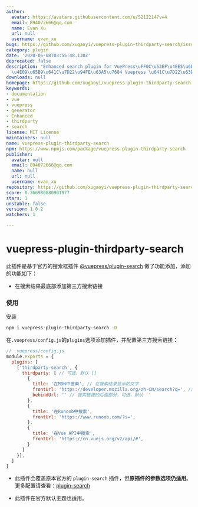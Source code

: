 ```yaml
---
author:
  avatar: https://avatars.githubusercontent.com/u/5212214?v=4
  email: 894072666@qq.com
  name: Evan Xu
  url: null
  username: evan_xu
bugs: https://github.com/xugaoyi/vuepress-plugin-thirdparty-search/issues
category: plugin
date: '2020-05-08T03:55:48.130Z'
deprecated: false
description: "Enhanced search plugin for VuePress\uFF0C\u53EF\u4EE5\u6DFB\u52A0\u7B2C\
  \u4E09\u65B9\u641C\u7D22\u94FE\u63A5\u7684 Vuepress \u641C\u7D22\u63D2\u4EF6"
downloads: null
homepage: https://github.com/xugaoyi/vuepress-plugin-thirdparty-search
keywords:
- documentation
- vue
- vuepress
- generator
- Enhanced
- thirdparty
- search
license: MIT License
maintainers: null
name: vuepress-plugin-thirdparty-search
npm: https://www.npmjs.com/package/vuepress-plugin-thirdparty-search
publisher:
  avatar: null
  email: 894072666@qq.com
  name: null
  url: null
  username: evan_xu
repository: https://github.com/xugaoyi/vuepress-plugin-thirdparty-search
score: 0.366980880901977
stars: 1
unstable: false
version: 1.0.2
watchers: 1

---
```


# vuepress-plugin-thirdparty-search

此插件是基于官方的搜索框插件 [@vuepress/plugin-search](https://github.com/vuejs/vuepress/tree/master/packages/@vuepress/plugin-search) 做了功能添加，添加的功能如下：

* 在搜索结果最底部添加第三方搜索链接



### 使用

安装

```sh
npm i vuepress-plugin-thirdparty-search -D
```

在`.vuepress/config.js`的`plugins`选项添加插件，并配置第三方搜索链接：

```js
// .vuepress/config.js
module.exports = {
  plugins: [
    ['thirdparty-search', {
      thirdparty: [ // 可选，默认 []
        {
          title: '在MDN中搜索', // 在搜索结果显示的文字
          frontUrl: 'https://developer.mozilla.org/zh-CN/search?q=', // 搜索链接的前面部分
          behindUrl: '' // 搜索链接的后面部分，可选，默认 ''
        },
        {
          title: '在Runoob中搜索',
          frontUrl: 'https://www.runoob.com/?s=',
        },
        {
          title: '在Vue API中搜索',
          frontUrl: 'https://cn.vuejs.org/v2/api/#',
        }
      ]
    }], 
  ]
}
```

* 此插件会覆盖原本官方的 `plugin-search` 插件，但**原插件的参数选项仍适用**。更多配置请查看：[plugin-search](https://v1.vuepress.vuejs.org/plugin/official/plugin-search.html)

* 此插件在官方默认主题也适用。

